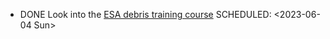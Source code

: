 - DONE Look into the [ESA debris training course](https://www.esa.int/Education/ESA_Academy/Calling_university_students_to_participate_in_the_Space_Debris_Training_Course_2023)
  SCHEDULED: <2023-06-04 Sun>